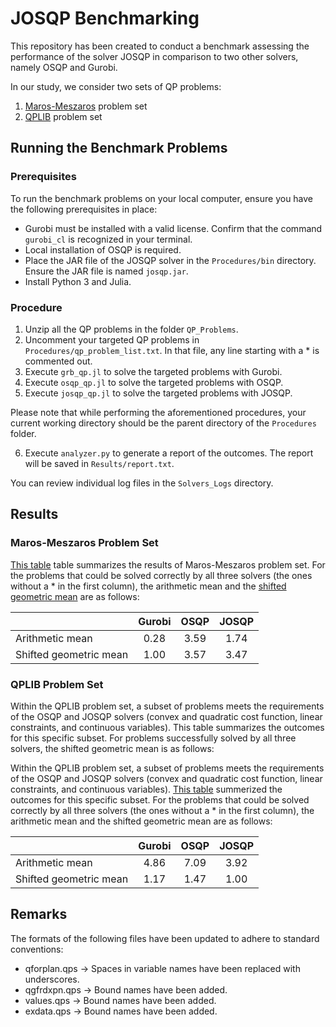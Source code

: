 # JOSQP Benchmarking

This repository has been created to conduct a benchmark assessing the performance of the solver JOSQP in comparison to two other solvers, namely OSQP and Gurobi.

In our study, we consider two sets of QP problems:

1. [Maros-Meszaros](http://old.sztaki.hu/~meszaros/public_ftp/qpdata/) problem set
2. [QPLIB](https://qplib.zib.de/) problem set

## Running the Benchmark Problems

### Prerequisites

To run the benchmark problems on your local computer, ensure you have the following prerequisites in place:
* Gurobi must be installed with a valid license. Confirm that the command `gurobi_cl` is recognized in your terminal.
* Local installation of OSQP is required.
* Place the JAR file of the JOSQP solver in the `Procedures/bin` directory. Ensure the JAR file is named `josqp.jar`.
* Install Python 3 and Julia.

### Procedure

1. Unzip all the QP problems in the folder ```QP_Problems```.
2. Uncomment your targeted QP problems in ```Procedures/qp_problem_list.txt```. In that file, any line starting with a * is commented out.
3. Execute ```grb_qp.jl``` to solve the targeted problems with Gurobi.
4. Execute ```osqp_qp.jl``` to solve the targeted problems with OSQP.
5. Execute ```josqp_qp.jl``` to solve the targeted problems with JOSQP.

Please note that while performing the aforementioned procedures, your current working directory should be the parent directory of the `Procedures` folder.

6. Execute `analyzer.py` to generate a report of the outcomes. The report will be saved in `Results/report.txt`.

You can review individual log files in the `Solvers_Logs` directory.

## Results

### Maros-Meszaros Problem Set

[This table](/Results/report_MarosMeszaros.txt) table summarizes the results of Maros-Meszaros problem set. For the problems that could be solved correctly by all three solvers (the ones without a * in the first column), the arithmetic mean and the [shifted geometric mean](https://plato.asu.edu/ftp/shgeom.html) are as follows:

|                         | Gurobi | OSQP  | JOSQP |
| :---                    | :---:  | :---: | :---: |
| Arithmetic mean         | 0.28   | 3.59  | 1.74  |
| Shifted geometric mean  | 1.00   | 3.57  | 3.47  |

### QPLIB Problem Set

Within the QPLIB problem set, a subset of problems meets the requirements of the OSQP and JOSQP solvers (convex and quadratic cost function, linear constraints, and continuous variables). This table summarizes the outcomes for this specific subset. For problems successfully solved by all three solvers, the shifted geometric mean is as follows:

Within the QPLIB problem set, a subset of problems meets the requirements of the OSQP and JOSQP solvers (convex and quadratic cost function, linear constraints, and continuous variables). [This table](/Results/report_QPLIB.txt) summerized the outcomes for this specific subset. For the problems that could be solved correctly by all three solvers (the ones without a * in the first column), the arithmetic mean and the shifted geometric mean are as follows:

|                         | Gurobi | OSQP  | JOSQP |
| :---                    | :---:  | :---: | :---: |
| Arithmetic mean         | 4.86   | 7.09  | 3.92  |
| Shifted geometric mean  | 1.17   | 1.47  | 1.00  |

## Remarks

The formats of the following files have been updated to adhere to standard conventions:

* qforplan.qps -> Spaces in variable names have been replaced with underscores.
* qgfrdxpn.qps -> Bound names have been added.
* values.qps -> Bound names have been added.
* exdata.qps -> Bound names have been added.
